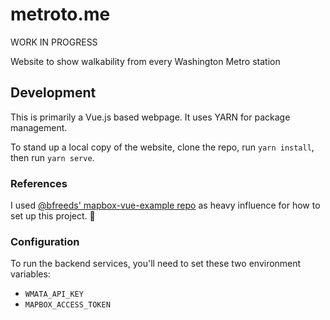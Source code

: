 # metroto.me

WORK IN PROGRESS

Website to show walkability from every Washington Metro station

## Development

This is primarily a Vue.js based webpage. It uses YARN for package management.

To stand up a local copy of the website, clone the repo, run `yarn install`, then run `yarn serve`.

### References

I used [@bfreeds' mapbox-vue-example repo](https://github.com/bfreeds/mapbox-vue-example) as heavy influence for how to set up this project. :bow:

### Configuration

To run the backend services, you'll need to set these two environment variables:

* `WMATA_API_KEY`
* `MAPBOX_ACCESS_TOKEN`